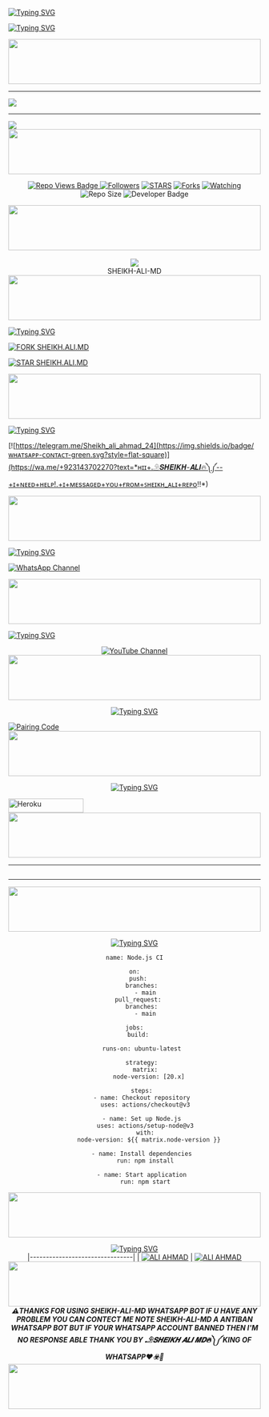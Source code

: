 <a href="https://git.io/typing-svg"><img src="https://readme-typing-svg.demolab.com?font=EB+Garamond&weight=800&size=28&duration=4000&pause=1000&random=false&width=435&lines=SHEIKH MD WHATSAPP BOT;MULTI-DEVICE+WHATSAPP+BOT;DEVELOPED+BY+ALI+AHMAD;RELEASED+DATE+10%2F01%2F2025." alt="Typing SVG" /></a>
<p
<img src="https://i.imgur.com/dBaSKWF.gif" height="90" width="100%">

[![Typing SVG](https://readme-typing-svg.herokuapp.com?font=Rockstar-ExtraBold&size=30&pause=1000&color=0000FF&center=true&vCenter=true&width=815&height=60&lines=▇+▇+▇+▇+▇+▇+▇)](https://git.io/typing-svg)


 <p align="center">
  <a href="#"><img src="http://readme-typing-svg.herokuapp.com?font=Rockstar-ExtraBold&color=F00&center=true&vCenter=true&multiline=false&lines=ᴀʟɪ+ᴀʜᴍᴀᴅ+ᴡʜᴀᴛsᴀᴘᴘ+ʙᴏᴛ+ᴅᴇᴠᴇʟᴏᴘᴇʀ" alt="">
<img src="https://i.imgur.com/dBaSKWF.gif" height="90" width="100%">

------------

<img align="center" height="auto"
src="https://cardivo.vercel.app/api?name=SHEIKH%20ALI%20MD&description=💫THE%20WORLD%20BEST%20WHATSAPP%20BOT%★%20CREATED%20BY%20ALI%20AHMAD%20FAROOQ%20KING%20OF%20KINGS%20OWNER%20SHEIKH%20ALI%20AHMAD♥️&image=https://i.ibb.co/YdSKMhv/6767.jpg?v=4&backgroundColor=%23ecf0f1&github=Sheikh-ali-2412&pattern=leaf&colorPattern=%23eaeaea"/>

<hr>
<img src="https://readme-typing-svg.herokuapp.com?size=33&width=1000&lines=𝐖𝐄𝐋𝐂𝐎𝐌𝐄+𝐓𝐎+𝐒𝐇𝐄𝐈𝐊𝐇-𝐀𝐋𝐈-𝐌𝐃...;𝐂𝐑𝐄𝐀𝐓𝐄𝐃+𝐁𝐘+𝐀𝐋𝐈+𝐀𝐇𝐌𝐀𝐃+𝐅𝐀𝐑𝐎𝐎𝐐...;𝐖𝐎𝐑𝐋𝐃+𝐁𝐄𝐒𝐓+𝐖𝐇𝐀𝐓𝐒𝐀𝐏𝐏+𝐁𝐎𝐓...;𝐒𝐈𝐌𝐏𝐋𝐄+𝐉𝐀𝐕𝐀+𝐒𝐂𝐑𝐈𝐏𝐓+𝐁𝐎𝐓...;𝐒𝐈𝐌𝐏𝐋𝐄+𝐀𝐍𝐃+𝐅𝐀𝐒𝐓+𝐃𝐄𝐏𝐋𝐎𝐘...;𝐓𝐇𝐀𝐍𝐊𝐒+𝐘𝐎𝐔+𝐅𝐎𝐑+𝐔𝐒𝐈𝐍𝐆+𝐒𝐇𝐄𝐈𝐊𝐇-𝐀𝐋𝐈-𝐌𝐃..."

<br>

<img src="https://i.imgur.com/dBaSKWF.gif" height="90" width="100%">
</p>
  <p align="center">
   <!-- Repo Views -->
  <img src="https://hits.seeyoufarm.com/api/count/incr/badge.svg?url=https%3A%2F%2Fgithub.com%2FSheikh-ali-2412%2FSHEIKH-ALI-MD&count_bg=%2379C83D&title_bg=%23555555&icon=gitpod.svg&icon_color=%23E7E7E7&title=Views&edge_flat=false" alt="Repo Views Badge">
 <a href="https://github.com/Sheikh-ali-2412?tab=followers"><img title="Followers" src="https://img.shields.io/github/followers/Sheikh-ali-2412?label=Followers&style=social"></a>
<a href="https://github.com/Sheikh-ali-2412/SHEIKH-ALI-MD/stargazers/"><img title="STARS" src="https://img.shields.io/github/stars/Sheikh-ali-2412/SHEIKH-ALI-MD?&style=social"></a>
<a href="https://github.com/Sheikh-ali-2412/SHEIKH-ALI-MD/network/members"><img title="Forks" src="https://img.shields.io/github/forks/Sheikh-ali-2412/SHEIKH-ALI-MD?style=social"></a>
<a href="https://github.com/Sheikh-ali-2412/SHEIKH-ALI-MD/watchers"><img title="Watching" src="https://img.shields.io/github/watchers/Sheikh-ali-2412/SHEIKH-ALI-MD?label=Watching&style=social"></a>
<!-- Repo Size -->
  <img src="https://img.shields.io/github/repo-size/Sheikh-ali-2412/SHEIKH-ALI-MD?color=gold&label=Repo%20Size&style=plastic" alt="Repo Size">
  <!-- Developer -->
  <img src="https://img.shields.io/static/v1?label=OWNER&message=ALI%20AHMAD&color=pink&style=plastic" alt="Developer Badge">
</p>
<p align='center'>
</p>
<img src="https://i.imgur.com/dBaSKWF.gif" height="90" width="100%">
<div align="center"><br> <img src="https://profile-counter.glitch.me/SHEIKH-ALI-MD/count.svg" /><br>SHEIKH-ALI-MD</div>
<img src="https://i.imgur.com/dBaSKWF.gif" height="90" width="100%">

[![Typing SVG](https://readme-typing-svg.herokuapp.com?font=Rockstar-ExtraBold&color=blue&lines=𝐅𝐎𝐑𝐊+𝐀𝐍𝐃+𝐒𝐓𝐀𝐑+𝐑𝐄𝐏𝐎)](https://git.io/typing-svg)

[![FORK SHEIKH.ALI.MD](https://img.shields.io/badge/FORK%20-SHEIKH%20ALI%20MD-FF00F8)](https://github.com/Sheikh-ali-2412/SHEIKH.ALI.MD/fork)


[![STAR SHEIKH.ALI.MD](https://img.shields.io/badge/FORK%20-SHEIKH%20ALI%20MD-FF00F8)](https://github.com/Sheikh-ali-2412/SHEIKH.ALI.MD/star)

<img src="https://i.imgur.com/dBaSKWF.gif" height="90" width="100%"> 

[![Typing SVG](https://readme-typing-svg.herokuapp.com?font=Rockstar-ExtraBold&color=blue&lines=𝐂𝐎𝐍𝐓𝐀𝐂𝐓+𝐌𝐄+𝐅𝐎𝐑+𝐇𝐄𝐋𝐏)](https://git.io/typing-svg)

[![https://telegram.me/Sheikh_ali_ahmad_24](https://img.shields.io/badge/ᴡʜᴀᴛsᴀᴘᴘ-ᴄᴏɴᴛᴀᴄᴛ-green.svg?style=flat-square)](https://wa.me/+923143702270?text=*ʜɪɪ+𓄂𝑺𝑯𝑬𝑰𝑲𝑯-𝑨𝑳𝑰🔥༽༼--+ɪ+ɴᴇᴇᴅ+ʜᴇʟᴘ!.+ɪ+ᴍᴇssᴀɢᴇᴅ+ʏᴏᴜ+ғʀᴏᴍ+ꜱʜᴇɪᴋʜ_ᴀʟɪ+ʀᴇᴘᴏ!!*)

<img src="https://i.imgur.com/dBaSKWF.gif" height="90" width="100%">

[![Typing SVG](https://readme-typing-svg.herokuapp.com?font=Rockstar-ExtraBold&color=blue&lines=𝐅𝐎𝐋𝐋𝐎𝐖+𝐎𝐔𝐑+𝐂𝐇𝐀𝐍𝐍𝐄𝐋)](https://git.io/typing-svg)

<div align="left">
  
[![WhatsApp Channel](https://img.shields.io/badge/Follow-WhatsApp%20Channel-25D366?style=for-the-badge&logo=whatsapp)](https://whatsapp.com/channel/0029Vao1lnR1nozDF8jBNh3B)
</div>

<img src="https://i.imgur.com/dBaSKWF.gif" height="90" width="100%">

[![Typing SVG](https://readme-typing-svg.herokuapp.com?font=Rockstar-ExtraBold&color=blue&lines=𝐒𝐔𝐁𝐒𝐂𝐑𝐈𝐁𝐄+𝐎𝐔𝐑+𝐂𝐇𝐀𝐍𝐍𝐄𝐋)](https://git.io/typing-svg)

<div style="text-align: center;">
    <a
href="https://youtube.com/@sheikh-ali-2412?si=0WslRm5BX7pUymxX" target="_blank">
    <img src="https://img.shields.io/badge/follow-YouTube Channel-FF0000?style=for-the-badge" alt="YouTube Channel">
</a>
<img src="https://i.imgur.com/dBaSKWF.gif" height="90" width="100%">

[![Typing SVG](https://readme-typing-svg.herokuapp.com?font=Rockstar-ExtraBold&color=blue&lines=𝐒𝐄𝐒𝐒𝐈𝐎𝐍+𝐈𝐃+𝐒𝐈𝐓𝐄+𝐈𝐒+𝐇𝐄𝐑𝐄)](https://git.io/typing-svg)

<p align="left">
<a href='https://sheikh-ali-md-pair.onrender.com' target="_blank">
  <img alt='Pairing Code' src='https://img.shields.io/badge/Get%20Pairing%20Code-darkblue?style=for-the-badge&logo=opencv&logoColor=black'/>
</a>


<img src="https://i.imgur.com/dBaSKWF.gif" height="90" width="100%">

[![Typing SVG](https://readme-typing-svg.herokuapp.com?font=Rockstar-ExtraBold&color=blue&lines=𝐃𝐄𝐏𝐋𝐎𝐘+𝐎𝐍+𝐇𝐄𝐑𝐎𝐊𝐔)](https://git.io/typing-svg)

<p align="left">
<a href='https://dashboard.heroku.com/new?template=https://github.com/Sheikh-ali-2412/SHEIKH-ALI-MD/tree/main' target="_blank"><img alt='Heroku' src='https://img.shields.io/badge/-heroku ‎ deploy-6971FF?style=for-the-badge&logo=heroku&logoColor=white'/< width=150 height=28/p></a>


<img src="https://i.imgur.com/dBaSKWF.gif" height="90" width="100%">

</details>
<hr>
<img src="http://readme-typing-svg.herokuapp.com?color=d1fa02&center=true&vCenter=true&multiline=false&lines=𝐂𝐑𝐄𝐀𝐓𝐄𝐃+𝐁𝐘+𝐀𝐋𝐈+𝐀𝐇𝐌𝐀𝐃+𝐅𝐀𝐑𝐎𝐎𝐐" alt="">
<hr>
<img src="https://i.imgur.com/dBaSKWF.gif" height="90" width="100%">

[![Typing SVG](https://readme-typing-svg.herokuapp.com?font=Rockstar-traBold&color=blue&lines=𝐃𝐄𝐏𝐋𝐎𝐘+𝐎𝐍+𝐖𝐎𝐑𝐊𝐅𝐋𝐎𝐖𝐒)](https://git.io/typing-svg)
```
name: Node.js CI

on:
  push:
    branches:
      - main
  pull_request:
    branches:
      - main

jobs:
  build:

    runs-on: ubuntu-latest

    strategy:
      matrix:
        node-version: [20.x]

    steps:
    - name: Checkout repository
      uses: actions/checkout@v3

    - name: Set up Node.js
      uses: actions/setup-node@v3
      with:
        node-version: ${{ matrix.node-version }}

    - name: Install dependencies
      run: npm install

    - name: Start application
      run: npm start
```

<img src="https://i.imgur.com/dBaSKWF.gif" height="90" width="100%">

[![Typing SVG](https://readme-typing-svg.herokuapp.com?font=EB+Garamond&center&color=blue&lines=𝐎𝐖𝐍𝐄𝐑+:+𝐀𝐋𝐈+𝐀𝐇𝐌𝐀𝐃+𝐅𝐀𝐑𝐎𝐎𝐐)](https://git.io/typing-svg)              
|--------------------------------|
| [![ALI AHMAD](https://i.ibb.co/YdSKMhv/6767.jpg)](https://github.com/Sheikh-ali-2412/SHEIKH-ALI-MD) | [![ALI AHMAD](https://i.imghippo.com/files/yFpQ9125wYo.jpg)](https://github.com/Sheikh-ali-2412/SHEIKH-ALI-MD)
<img src="https://i.imgur.com/dBaSKWF.gif" height="90" width="100%">
***⚠️THANKS FOR USING SHEIKH-ALI-MD WHATSAPP BOT IF U HAVE ANY PROBLEM YOU CAN CONTECT ME NOTE SHEIKH-ALI-MD A ANTIBAN WHATSAPP BOT BUT IF YOUR WHATSAPP ACCOUNT BANNED THEN I'M NO RESPONSE ABLE THANK YOU BY 𓄂𝑺𝑯𝑬𝑰𝑲𝑯 𝑨𝑳𝑰 𝑴𝑫🔥༽༼ KING OF WHATSAPP♥️☣️🥂***
<img src="https://i.imgur.com/dBaSKWF.gif" height="90" width="100%">
